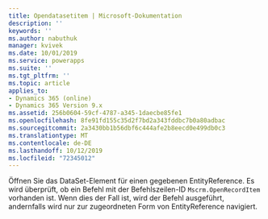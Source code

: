 ```yaml
---
title: Opendatasetitem | Microsoft-Dokumentation
description: ''
keywords: ''
ms.author: nabuthuk
manager: kvivek
ms.date: 10/01/2019
ms.service: powerapps
ms.suite: ''
ms.tgt_pltfrm: ''
ms.topic: article
applies_to:
- Dynamics 365 (online)
- Dynamics 365 Version 9.x
ms.assetid: 256b0604-59cf-4787-a345-1daecbe85fe1
ms.openlocfilehash: 8fe91fd155c35d2f7bd2a343fddbc7b0a80adbac
ms.sourcegitcommit: 2a3430bb1b56dbf6c444afe2b8eecd0e499db0c3
ms.translationtype: MT
ms.contentlocale: de-DE
ms.lasthandoff: 10/12/2019
ms.locfileid: "72345012"
---
```

Öffnen Sie das DataSet-Element für einen gegebenen EntityReference. Es wird überprüft, ob ein Befehl mit der Befehlszeilen-ID `Mscrm.OpenRecordItem` vorhanden ist. Wenn dies der Fall ist, wird der Befehl ausgeführt, andernfalls wird nur zur zugeordneten Form von EntityReference navigiert.
